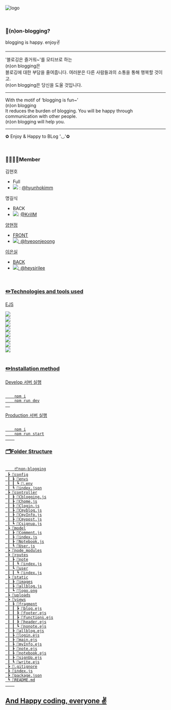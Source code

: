 ![logo](https://github.com/hyunhokimm/non-blogging/assets/129264045/b7110646-a76c-4bd0-ba7c-554016898595)

<br />
<h3 id="infoProject">📜(n)on-blogging?</h3>
<p id="introProject">
blogging is happy. enjoy✌️
<hr />
'블로깅은 즐거워~'를 모티브로 하는<br />
(n)on blogging은<br />
블로깅에 대한 부담을 줄여줍니다.
여러분은 다른 사람들과의 소통을 통해 행복할 것이고.<br />(n)on blogging은 당신을 도울 것입니다.<br />
<hr />
With the motif of ‘blogging is fun~’<br />
(n)on blogging<br />
It reduces the burden of blogging.
You will be happy through communication with other people.<br />(n)on blogging will help you.
<hr />
✿ Enjoy & Happy to BLog '◡'✿</p>

<br />
<h3 id="pjMember">🫱🏻‍🫲🏻Member</h3>
<div id="hh" style="text-weight: bold">김현호</div>
  <ul>
    <li>Full</li>
    <li><img src="https://img.shields.io/badge/-181717?style=flat-square&logo=GitHub&logoColor=white"/>
: <a href="https://github.com/hyunhokimm" target="_blank">@hyunhokimm</a></li>
  </ul>
<div id="KrillM" style="text-weight: bold">명길식</div>
  <ul>
    <li>BACK</li>
    <li><img src="https://img.shields.io/badge/-181717?style=flat-square&logo=GitHub&logoColor=white"/>: <a href="https://github.com/KrillM" target="_blank">@KrillM</li>
  </ul>
<div id="hyeoonjeoong" style="text-weight: bold">양현정</div>
  <ul>
    <li>FRONT</li>
    <li><img src="https://img.shields.io/badge/-181717?style=flat-square&logo=GitHub&logoColor=white"/>: <a href="https://github.com/hyeoonjeoong" target="_blank">@hyeoonjeoong</li>
  </ul>
<div id="siri" style="text-weight: bold">이은실</div>
  <ul>
    <li>BACK</li>
    <li><img src="https://img.shields.io/badge/-181717?style=flat-square&logo=GitHub&logoColor=white"/>: <a href="https://github.com/heysirilee" target="_blank">@heysirilee</li>
  </ul>

<br />
<h3 id="useTechStack">✏️Technologies and tools used</h3>
<div>
  <p>EJS</p>
  <img src="https://img.shields.io/badge/HTML5-E34F26?style=flat&logo=HTML5&logoColor=white" />
  <br />
  <img src="https://img.shields.io/badge/CSS3-1572B6?style=flat&logo=CSS3&logoColor=white" />
  <br />
  <img src="https://img.shields.io/badge/JavaScript-F7DF1E?style=flat&logo=JavaScript&logoColor=white" />
  <br />
  <img src="https://img.shields.io/badge/Node.js-339933?style=flat&logo=nodedotjs&logoColor=white" />
  <br />
  <img src="https://img.shields.io/badge/Nodemon-76D04B?style=flat&logo=nodemon&logoColor=white" />
  <br />
  <img src="https://img.shields.io/badge/Express-FFFFFF?style=flat&logo=express&logoColor=black" />
  <br />
  <img src="https://img.shields.io/badge/mySql-4479A1?style=flat&logo=mysql&logoColor=white" />
  <br />
  <img src="https://img.shields.io/badge/VisualStudioCode-007ACC?style=flat&logo=Visual%20Studio%20Code&logoColor=white" />
</div>

<br />
<h3 id="getStart">✏️Installation method</h3>
<p>Develop 서버 실행</p>
  <pre><code>
    npm i
    npm run dev
  </code></pre>
<p>Production 서버 실행</p>
   <pre><code>
    npm i
    npm run start
    </code></pre>

<h3 id="folderStructure">🗂️Folder Structure</h3>
    <pre><code>
    📦non-blogging
 ┣ 📂config
 ┃ ┣ 📂envs
 ┃ ┃ ┗ 📜.env
 ┃ ┗ 📜index.json
 ┣ 📂controller
 ┃ ┣ 📜Cblogging.js
 ┃ ┣ 📜Chome.js
 ┃ ┣ 📜Clogin.js
 ┃ ┣ 📜Cmyblog.js
 ┃ ┣ 📜CmyInfo.js
 ┃ ┣ 📜Cmypost.js
 ┃ ┗ 📜Csignup.js
 ┣ 📂model
 ┃ ┣ 📜Comment.js
 ┃ ┣ 📜index.js
 ┃ ┣ 📜Notebook.js
 ┃ ┗ 📜User.js
 ┣ 📂node_modules
 ┣ 📂routes
 ┃ ┣ 📂note
 ┃ ┃ ┗ 📜index.js
 ┃ ┗ 📂user
 ┃ ┃ ┗ 📜index.js
 ┣ 📂static
 ┃ ┣ 📂images
 ┃ ┣ 📜allblog.js
 ┃ ┗ 📜logo.png
 ┣ 📂uploads
 ┣ 📂views
 ┃ ┣ 📂fragment
 ┃ ┃ ┣ 📜blog.ejs
 ┃ ┃ ┣ 📜footer.ejs
 ┃ ┃ ┣ 📜functions.ejs
 ┃ ┃ ┣ 📜header.ejs
 ┃ ┃ ┗ 📜nonote.ejs
 ┃ ┣ 📜allblog.ejs
 ┃ ┣ 📜login.ejs
 ┃ ┣ 📜main.ejs
 ┃ ┣ 📜myInfo.ejs
 ┃ ┣ 📜note.ejs
 ┃ ┣ 📜notebook.ejs
 ┃ ┣ 📜signUp.ejs
 ┃ ┗ 📜write.ejs
 ┣ 📜.gitignore
 ┣ 📜index.js
 ┣ 📜package.json
 ┗ 📜README.md
    </code></pre>

<h2>And Happy coding, everyone ✌️</h2>
